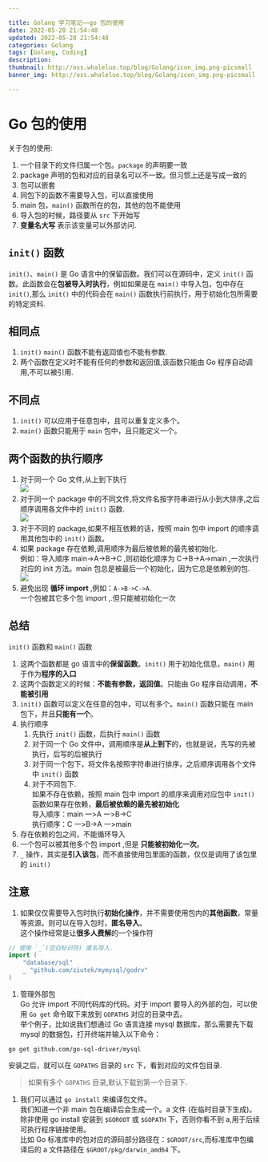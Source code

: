 ```yaml
---

title: Golang 学习笔记——go 包的使用
date: 2022-05-28 21:54:48
updated: 2022-05-28 21:54:48
categories: Golang
tags: [Golang, Coding]
description:
thumbnail: http://oss.whaleluo.top/blog/Golang/icon_img.png-picsmall
banner_img: http://oss.whaleluo.top/blog/Golang/icon_img.png-picsmall

---
```


# Go 包的使用

关于包的使用:

1. 一个目录下的文件归属一个包。`package` 的声明要一致
2. package 声明的包和对应的目录名可以不一致。但习惯上还是写成一致的
3. 包可以嵌套
4. 同包下的函数不需要导入包，可以直接使用
5. main 包，`main()` 函数所在的包，其他的包不能使用
6. 导入包的时候，路径要从 `src` 下开始写
7. **变量名大写** 表示该变量可以外部访问.

## `init()` 函数

`init()`、`main()` 是 Go 语言中的保留函数。我们可以在源码中，定义 `init()` 函数。此函数会在**包被导入时执行**，例如如果是在 `main()` 中导入包，包中存在 `init()`,那么 `init()` 中的代码会在 `main()` 函数执行前执行，用于初始化包所需要的特定资料.

## 相同点

1. `init()` `main()` 函数不能有返回值也不能有参数.
2. 两个函数在定义时不能有任何的参数和返回值,该函数只能由 Go 程序自动调用,不可以被引用.

## 不同点

1. `init()` 可以应用于任意包中，且可以重复定义多个。
2. `main()` 函数只能用于 `main` 包中，且只能定义一个。

## 两个函数的执行顺序

1. 对于同一个 Go 文件,从上到下执行  
   ![](http://oss.whaleluo.top/blog/Golang/package-1.png-picsmall)
2. 对于同一个 package 中的不同文件,将文件名按字符串进行从小到大排序,之后顺序调用各文件中的 `init()` 函数.  
   ![](http://oss.whaleluo.top/blog/Golang/package-2.png-picsmall)
3. 对于不同的 package,如果不相互依赖的话，按照 main 包中 import 的顺序调用其他包中的 `init()` 函数。
4. 如果 package 存在依赖,调用顺序为最后被依赖的最先被初始化.  
   例如：导入顺序 main->A->B->C ,则初始化顺序为 C->B->A->main ,一次执行对应的 init 方法。main 包总是被最后一个初始化，因为它总是依赖别的包.  
   ![](http://oss.whaleluo.top/blog/Golang/package-3.png-picsmall)
5. 避免出现 **循环 import** ,例如：`A->B->C->A`.  
   一个包被其它多个包 import ,.但只能被初始化一次

## 总结

`init()` 函数和 `main()` 函数

1. 这两个函数都是 go 语言中的**保留函数**。`init()` 用于初始化信息，`main()` 用于作为**程序的入口**
2. 这两个函数定义的时候：**不能有参数，返回值**。只能由 Go 程序自动调用，**不能被引用**
3. `init()` 函数可以定义在任意的包中，可以有多个。`main()` 函数只能在 main 包下，并且**只能有一个**。
4. 执行顺序
   1. 先执行 `init()` 函数，后执行 `main()` 函数
   2. 对于同一个 Go 文件中，调用顺序是**从上到下**的，也就是说，先写的先被执行，后写的后被执行
   3. 对于同一个包下，将文件名按照字符串进行排序，之后顺序调用各个文件中 `init()` 函数
   4. 对于不同包下.  
      如果不存在依赖，按照 main 包中 import 的顺序来调用对应包中 `init()` 函数如果存在依赖，**最后被依赖的最先被初始化**  
      导入顺序：main 一>A 一>B->C  
      执行顺序：C 一>B->A 一>main
5. 存在依赖的包之间，不能循环导入
6. 一个包可以被其他多个包 import ,但是 **只能被初始化一次**。
7. `_` 操作，其实是**引入该包**，而不直接使用包里面的函数，仅仅是调用了该包里的 `init()`

## 注意

1. 如果仅仅需要导入包时执行**初始化操作**，并不需要使用包内的**其他函数**，常量等资源。则可以在导入包时，**匿名导入**。  
   这个操作经常是让**很多人费解**的一个操作符

```go
// 使用 `_`(空白标识符) 匿名导入.
import (
    "database/sql"
    _ "github.com/ziutek/mymysql/godrv"
)
```

1. 管理外部包  
   Go 允许 import 不同代码库的代码。对于 import 要导入的外部的包，可以使用 `Go get` 命令取下来放到 `GOPATHS` 对应的目录中去。  
   举个例子，比如说我们想通过 Go 语言连接 mysql 数据库，那么需要先下载 mysql 的数据包，打开终端并输入以下命令：

```shell
go get github.com/go-sql-driver/mysql
```

安装之后，就可以在 `GOPATHS` 目录的 `src` 下，看到对应的文件包目录.

> 如果有多个 `GOPATHS` 目录,默认下载到第一个目录下.

1. 我们可以通过 `go install` 来编译包文件。  
   我们知道一个非 main 包在编译后会生成一个。a 文件 (在临时目录下生成)。除非使用 go install 安装到 `$GOROOT` 或 `$GOPATH` 下，否则你看不到 a,用于后续可执行程序链接使用。  
   比如 Go 标准库中的包对应的源码部分路径在：`$GROOT/src`,而标准库中包编译后的 a 文件路径在 `$GROOT/pkg/darwin_amd64` 下。
